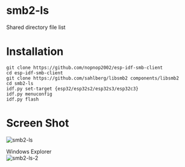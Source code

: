 # smb2-ls   
Shared directory file list

# Installation

```
git clone https://github.com/nopnop2002/esp-idf-smb-client
cd esp-idf-smb-client
git clone https://github.com/sahlberg/libsmb2 components/libsmb2
cd smb2-ls
idf.py set-target {esp32/esp32s2/esp32s3/esp32c3}
idf.py menuconfig
idf.py flash
```

# Screen Shot   
![smb2-ls](https://user-images.githubusercontent.com/6020549/119461775-022c0b00-bd7b-11eb-900a-562c6a6ee70a.jpg)

Windows Explorer   
![smb2-ls-2](https://user-images.githubusercontent.com/6020549/119472171-f7767380-bd84-11eb-8774-bf0be60b5a1d.jpg)

